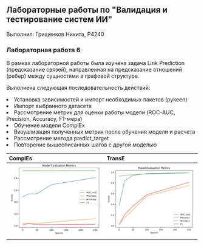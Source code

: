 ## Лабораторные работы по "Валидация и тестирование систем ИИ"

Выполнил: Грищенков Никита, P4240

### Лабораторная работа 6
В рамках лабораторной работы была изучена задача Link Prediction (предсказание связей), направленная на предсказание отношений (ребер) между сущностями в графовой структуре.

Выполнена следующая последовательность действий:
<li> Установка зависимостей и импорт необходимых пакетов (pykeen)
<li> Импорт выбранного датасета
<li> Рассмотрение метрик для оценки работы модели (ROC-AUC, Precision, Accuracy, F1-мера)
<li> Обучение модели ComplEx
<li> Визуализация полученных метрик после обучения модели и расчета
<li> Рассмотрение метода predict_target
<li> Повторение вышеописанных шагов с другой моделью


|ComplEs|TransE|
|---|---|
|<img src="1.png"/>|<img src="2.png"/>|

